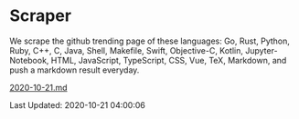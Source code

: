 # Scraper

We scrape the github trending page of these languages: Go, Rust, Python, Ruby, C++, C, Java, Shell, Makefile, Swift, Objective-C, Kotlin, Jupyter-Notebook, HTML, JavaScript, TypeScript, CSS, Vue, TeX, Markdown, and push a markdown result everyday.

[2020-10-21.md](https://github.com/yangwenmai/github-trending-backup/blob/master/2020-10-21.md)

Last Updated: 2020-10-21 04:00:06